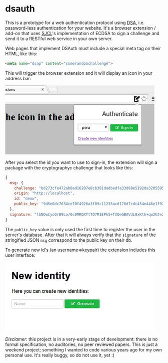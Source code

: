 dsauth
======

This is a prototype for a web authentication protocol using [DSA](https://duckduckgo.com/Digital_Signature_Algorithm), i.e. password-less authentication for your website. It's a browser extension / add-on that uses [SJCL](https://github.com/bitwiseshiftleft/sjcl/)'s implementation of ECDSA to sign a challenge and send it to a RESTful web service in your own server. 

Web pages that implement DSAuth must include a special meta tag on their HTML, like this:

```HTML
<meta name="dsap" content="somerandomchallenge">
```

This will trigger the browser extension and it will display an icon in your address bar:

![screenshot](doc/screen1.png)

After you select the id you want to use to sign-in, the extension will sign a package with the cryptographyc challenge that looks like this:

```javascript
{
  msg: {
    challenge: "bd273cfe472ab0ad16207e8cb381dadbedfa33d88e5192da3205595748e6174b",
    origin: "http://localhost",
    id: "meow",
    public_key: "9d5e0dc7634ce70f4926a3f09c11235acd170d7cdc454e446e1f925af136d24b2aa74f2bdf0156c6fab09ffe73657cbdab8372060f18dc8962fb5e67c1a59fcc"
  },
  signature: "lbNOwCyoQrB9Lo/0c0MRQXTtTO7M1EPk5+TIQeGBAVdL0xKth+qw2UJeZt/VjYNug2otfoF/ZLWO81r82/x09A=="
}
```

The `public_key` value is only used the first time to register the user in the server's database. After that it will always verify that the `signature` of the stringified JSON `msg` correspond to the public key on their db.

To generate new id's (an username=>keypair) the extension includes this user interface:

![screenshot](doc/screen2.png)

*Disclamer:* this project is in a very-early stage of development: there is no formal specification, no auditories, no peer reviewed papers. This is just a weekend project; something I wanted to code various years ago for my own personal use. It's really buggy, so do not use it, yet :)
